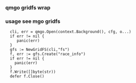 ### qmgo gridfs wrap

### usage see mgo gridfs

```
  cli, err = qmgo.Open(context.Background(), cfg, o...)
  if err != nil {
     panic(err)
  }
  gfs := NewGridFS(cli,"fs")
  f, err := gfs.Create("race_info")
  if err != nil {
    panic(err)
  }
  f.Write([]byte(str))
  defer f.Close()

```
